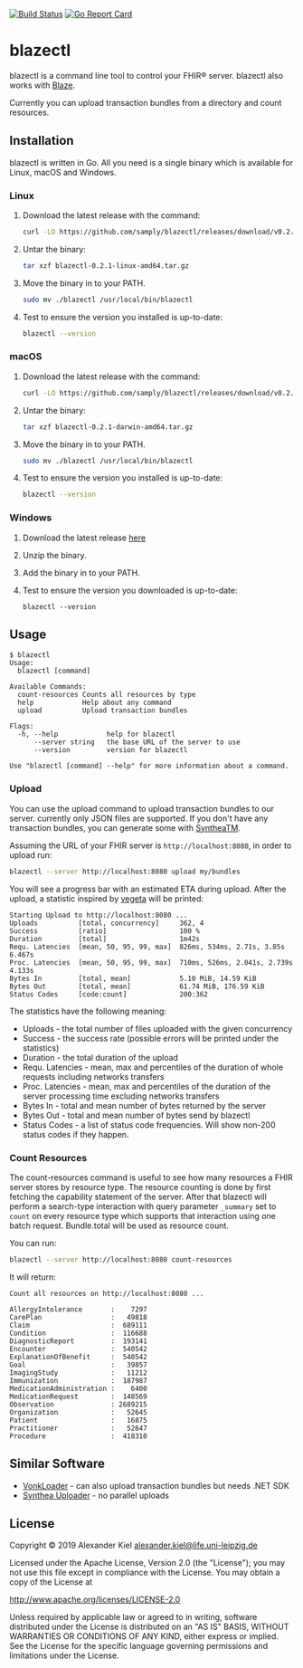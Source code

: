 [![Build Status](https://travis-ci.org/samply/blazectl.svg?branch=master)](https://travis-ci.org/samply/blazectl)
[![Go Report Card](https://goreportcard.com/badge/github.com/samply/blazectl)](https://goreportcard.com/report/github.com/samply/blazectl)

# blazectl

blazectl is a command line tool to control your FHIR® server. blazectl also works with [Blaze][4].

Currently you can upload transaction bundles from a directory and count resources.

## Installation

blazectl is written in Go. All you need is a single binary which is available for Linux, macOS and Windows.

### Linux

1. Download the latest release with the command:

   ```bash
   curl -LO https://github.com/samply/blazectl/releases/download/v0.2.0/blazectl-0.2.1-linux-amd64.tar.gz
   ```

1. Untar the binary:

   ```bash
   tar xzf blazectl-0.2.1-linux-amd64.tar.gz
   ```
   
1. Move the binary in to your PATH.

   ```bash
   sudo mv ./blazectl /usr/local/bin/blazectl
   ```

1. Test to ensure the version you installed is up-to-date:

   ```bash
   blazectl --version
   ```

### macOS

1. Download the latest release with the command:

   ```bash
   curl -LO https://github.com/samply/blazectl/releases/download/v0.2.0/blazectl-0.2.1-darwin-amd64.tar.gz
   ```

1. Untar the binary:

   ```bash
   tar xzf blazectl-0.2.1-darwin-amd64.tar.gz
   ```
   
1. Move the binary in to your PATH.

   ```bash
   sudo mv ./blazectl /usr/local/bin/blazectl
   ```

1. Test to ensure the version you installed is up-to-date:

   ```bash
   blazectl --version
   ```

### Windows

1. Download the latest release [here][3]

1. Unzip the binary.

1. Add the binary in to your PATH.

1. Test to ensure the version you downloaded is up-to-date:

   ```
   blazectl --version
   ```
   
## Usage

```
$ blazectl
Usage:
  blazectl [command]

Available Commands:
  count-resources Counts all resources by type
  help            Help about any command
  upload          Upload transaction bundles

Flags:
  -h, --help            help for blazectl
      --server string   the base URL of the server to use
      --version         version for blazectl

Use "blazectl [command] --help" for more information about a command.
```

### Upload

You can use the upload command to upload transaction bundles to our server. currently only JSON files are supported. If you don't have any transaction bundles, you can generate some with [SyntheaTM][5].

Assuming the URL of your FHIR server is `http://localhost:8080`, in order to upload run:

```bash
blazectl --server http://localhost:8080 upload my/bundles
```

You will see a progress bar with an estimated ETA during upload. After the upload, a statistic inspired by [vegeta][6] will be printed:

```
Starting Upload to http://localhost:8080 ...
Uploads          [total, concurrency]     362, 4
Success          [ratio]                  100 %
Duration         [total]                  1m42s
Requ. Latencies  [mean, 50, 95, 99, max]  826ms, 534ms, 2.71s, 3.85s 6.467s
Proc. Latencies  [mean, 50, 95, 99, max]  710ms, 526ms, 2.041s, 2.739s 4.133s
Bytes In         [total, mean]            5.10 MiB, 14.59 KiB
Bytes Out        [total, mean]            61.74 MiB, 176.59 KiB
Status Codes     [code:count]             200:362
```

The statistics have the following meaning:

* Uploads - the total number of files uploaded with the given concurrency
* Success - the success rate (possible errors will be printed under the statistics)
* Duration - the total duration of the upload
* Requ. Latencies - mean, max and percentiles of the duration of whole requests including networks transfers 
* Proc. Latencies - mean, max and percentiles of the duration of the server processing time excluding networks transfers 
* Bytes In - total and mean number of bytes returned by the server
* Bytes Out - total and mean number of bytes send by blazectl
* Status Codes - a list of status code frequencies. Will show non-200 status codes if they happen.

### Count Resources

The count-resources command is useful to see how many resources a FHIR server stores by resource type. The resource counting is done by first fetching the capability statement of the server. After that blazectl will perform a search-type interaction with query parameter `_summary` set to `count` on every resource type which supports that interaction using one batch request. Bundle.total will be used as resource count.

You can run:
 
```bash
blazectl --server http://localhost:8080 count-resources
```

It will return:

```
Count all resources on http://localhost:8080 ...

AllergyIntolerance       :    7297
CarePlan                 :   49818
Claim                    :  689111
Condition                :  116688
DiagnosticReport         :  193141
Encounter                :  540542
ExplanationOfBenefit     :  540542
Goal                     :   39857
ImagingStudy             :   11212
Immunization             :  187987
MedicationAdministration :    6400
MedicationRequest        :  148569
Observation              : 2689215
Organization             :   52645
Patient                  :   16875
Practitioner             :   52647
Procedure                :  418310
```

## Similar Software

* [VonkLoader][1] - can also upload transaction bundles but needs .NET SDK
* [Synthea Uploader][2] - no parallel uploads

## License

Copyright © 2019 Alexander Kiel <alexander.kiel@life.uni-leipzig.de>

Licensed under the Apache License, Version 2.0 (the "License"); you may not use this file except in compliance with the License. You may obtain a copy of the License at

http://www.apache.org/licenses/LICENSE-2.0

Unless required by applicable law or agreed to in writing, software distributed under the License is distributed on an "AS IS" BASIS, WITHOUT WARRANTIES OR CONDITIONS OF ANY KIND, either express or implied. See the License for the specific language governing permissions and limitations under the License.

[1]: <http://docs.simplifier.net/vonkloader/>
[2]: <https://github.com/synthetichealth/uploader>
[3]: <https://github.com/samply/blazectl/releases/download/v0.2.0/blazectl-0.2.1-windows-amd64.zip>
[4]: <https://github.com/samply/blaze>
[5]: <https://github.com/synthetichealth/synthea>
[6]: <https://github.com/tsenart/vegeta>
